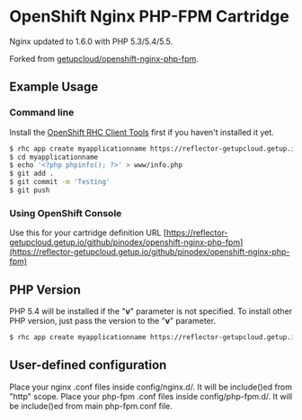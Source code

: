 # OpenShift Nginx PHP-FPM Cartridge

Nginx updated to 1.6.0 with PHP 5.3/5.4/5.5.

Forked from [getupcloud/openshift-nginx-php-fpm](https://github.com/getupcloud/openshift-nginx-php-fpm).

## Example Usage

### Command line
Install the [OpenShift RHC Client Tools](https://www.openshift.com/developers/rhc-client-tools-install) first if you haven't installed it yet.
```bash
$ rhc app create myapplicationname https://reflector-getupcloud.getup.io/github/pinodex/openshift-nginx-php-fpm
$ cd myapplicationname
$ echo '<?php phpinfo(); ?>' > www/info.php
$ git add .
$ git commit -m 'Testing'
$ git push
```

### Using OpenShift Console
Use this for your cartridge definition URL [https://reflector-getupcloud.getup.io/github/pinodex/openshift-nginx-php-fpm](https://reflector-getupcloud.getup.io/github/pinodex/openshift-nginx-php-fpm)

## PHP Version

PHP 5.4 will be installed if the "**v**" parameter is not specified. To install other PHP version, just pass the version to the "**v**" parameter.

```bash
$ rhc app create myapplicationname https://reflector-getupcloud.getup.io/github/pinodex/openshift-nginx-php-fpm?v=5.3
```

## User-defined configuration

Place your nginx .conf files inside config/nginx.d/. It will be include()ed from "http" scope.
Place your php-fpm .conf files inside config/php-fpm.d/. It will be include()ed from main php-fpm.conf file.